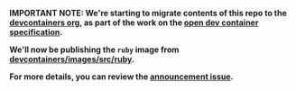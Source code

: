 **IMPORTANT NOTE: We're starting to migrate contents of this repo to the
[devcontainers org](https://github.com/devcontainers), as part of the work on
the [open dev container specification](https://containers.dev).**

**We'll now be publishing the `ruby` image from
[devcontainers/images/src/ruby](https://github.com/devcontainers/images/tree/main/src/ruby).**

**For more details, you can review the
[announcement issue](https://github.com/microsoft/vscode-dev-containers/issues/1589).**
